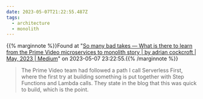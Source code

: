 ```yaml
---
date: 2023-05-07T21:22:55.487Z
tags:
  - architecture
  - monolith
---
```

{{% marginnote %}}Found at "[So many bad takes — What is there to learn from the Prime Video microservices to monolith story | by adrian cockcroft | May, 2023 | Medium](https://adrianco.medium.com/so-many-bad-takes-what-is-there-to-learn-from-the-prime-video-microservices-to-monolith-story-4bd0970423d4)" on 2023-05-07 23:22:55.{{% /marginnote %}}

> The Prime Video team had followed a path I call Serverless First, where the first try at building something is put together with Step Functions and Lambda calls. They state in the blog that this was quick to build, which is the point.

